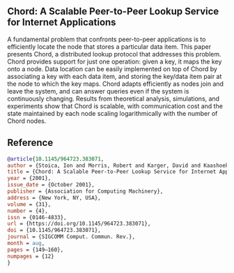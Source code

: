 ## Chord: A Scalable Peer-to-Peer Lookup Service for Internet Applications

A fundamental problem that confronts peer-to-peer applications is to efficiently locate the node that stores a particular data item. This paper presents Chord, a distributed lookup protocol that addresses this problem. Chord provides support for just one operation: given a key, it maps the key onto a node. Data location can be easily implemented on top of Chord by associating a key with each data item, and storing the key/data item pair at the node to which the key maps. Chord adapts efficiently as nodes join and leave the system, and can answer queries even if the system is continuously changing. Results from theoretical analysis, simulations, and experiments show that Chord is scalable, with communication cost and the state maintained by each node scaling logarithmically with the number of Chord nodes.

## Reference

```bib
@article{10.1145/964723.383071,
author = {Stoica, Ion and Morris, Robert and Karger, David and Kaashoek, M. Frans and Balakrishnan, Hari},
title = {Chord: A Scalable Peer-to-Peer Lookup Service for Internet Applications},
year = {2001},
issue_date = {October 2001},
publisher = {Association for Computing Machinery},
address = {New York, NY, USA},
volume = {31},
number = {4},
issn = {0146-4833},
url = {https://doi.org/10.1145/964723.383071},
doi = {10.1145/964723.383071},
journal = {SIGCOMM Comput. Commun. Rev.},
month = aug,
pages = {149–160},
numpages = {12}
}
```
